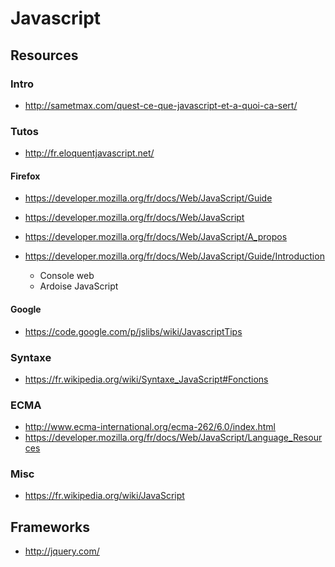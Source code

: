 # Javascript

## Resources

### Intro

- http://sametmax.com/quest-ce-que-javascript-et-a-quoi-ca-sert/

### Tutos

- http://fr.eloquentjavascript.net/

#### Firefox

- https://developer.mozilla.org/fr/docs/Web/JavaScript/Guide
- https://developer.mozilla.org/fr/docs/Web/JavaScript
- https://developer.mozilla.org/fr/docs/Web/JavaScript/A_propos

- https://developer.mozilla.org/fr/docs/Web/JavaScript/Guide/Introduction
    - Console web
    - Ardoise JavaScript

#### Google

- https://code.google.com/p/jslibs/wiki/JavascriptTips

### Syntaxe

- https://fr.wikipedia.org/wiki/Syntaxe_JavaScript#Fonctions

### ECMA

- http://www.ecma-international.org/ecma-262/6.0/index.html
- https://developer.mozilla.org/fr/docs/Web/JavaScript/Language_Resources

### Misc

- https://fr.wikipedia.org/wiki/JavaScript

## Frameworks

- http://jquery.com/
